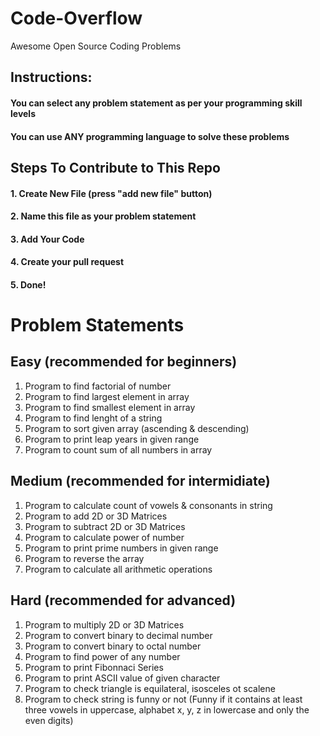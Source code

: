 # Code-Overflow
Awesome Open Source Coding Problems 

## Instructions:
#### You can select any problem statement as per your programming skill levels
#### You can use ANY programming language to solve these problems

## Steps To Contribute to This Repo
#### 1. Create New File (press "add new file" button)
#### 2. Name this file as your problem statement
#### 3. Add Your Code
#### 4. Create your pull request
#### 5. Done!

# Problem Statements 

## Easy (recommended for beginners)

1. Program to find factorial of number
2. Program to find largest element in array
3. Program to find smallest element in array
4. Program to find lenght of a string
5. Program to sort given array (ascending & descending)
6. Program to print leap years in given range
7. Program to count sum of all numbers in array

## Medium (recommended for intermidiate)

1. Program to calculate count of vowels & consonants in string
2. Program to add 2D or 3D Matrices
3. Program to subtract 2D or 3D Matrices
4. Program to calculate power of number
5. Program to print prime numbers in given range
6. Program to reverse the array
7. Program to calculate all arithmetic operations

## Hard (recommended for advanced)

1. Program to multiply 2D or 3D Matrices
2. Program to convert binary to decimal number
3. Program to convert binary to octal number
4. Program to find power of any number
5. Program to print Fibonnaci Series
6. Program to print ASCII value of given character
7. Program to check triangle is equilateral, isosceles ot scalene
8. Program to check string is funny or not (Funny if it contains at least three vowels in uppercase, alphabet x, y, z in lowercase and only the even digits)
